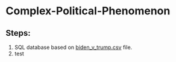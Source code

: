 # Complex-Political-Phenomenon

## Steps:
1. SQL database based on [biden_v_trump.csv](https://github.com/mike2463/Complex_Political_Phenomenon/blob/development/election_resources/biden_v_trump.csv) file.
2. test
